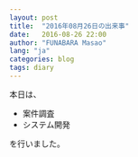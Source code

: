 ```yaml
---
layout: post
title:  "2016年08月26日の出来事"
date:   2016-08-26 22:00
author: "FUNABARA Masao"
lang: "ja"
categories: blog
tags: diary
---
```


本日は、

* 案件調査
* システム開発

を行いました。
